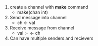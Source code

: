 1. create a channel with **make** command
    - make(chan int)
2. Send message into channel
    - ch <- val
3. Receive message from channel
    - val := <- ch
4. Can have multiple senders and recievers